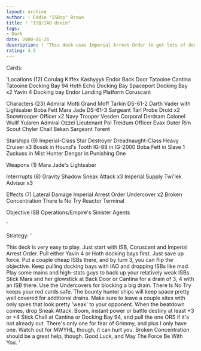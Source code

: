 ```yaml
---
layout: archive
author: ! Eddie "ISBop" Brown
title: ! "ISB/IAO drain"
tags:
- Dark
date: 2000-01-26
description: ! "This deck uses Imperial Arrest Order to get lots of docking bays for your ISBs to drain at.  It flips very quickly, probably on turn 2-3."
rating: 4.5
---
```

Cards: 

'Locations (12)
Corulag
Kiffex
Kashyyyk
Endor Back Door
Tatooine Cantina
Tatooine Docking Bay 94
Hoth Echo Docking Bay
Spaceport Docking Bay x2
Yavin 4 Docking bay
Endor Landing Platform
Coruscant

Characters (23)
Admiral Motti
Grand Moff Tarkin
DS-61-2
Darth Vader with Lightsaber
Boba Fett
Mara Jade
DS-61-3
Sargeant Tarl
Probe Droid x2
Snowtrooper Officer x2
Navy Trooper Vesden
Corporal Derdram
Colonel Wullf Yularen
Admiral Ozzel
Lieutenant Pol Treidum
Officer Evax
Outer Rim Scout
Chyler
Chall Bekan
Sargeant Torent

Starships (9)
Imperial-Class Star Destroyer
Dreadnaught-Class Heavy Cruiser x3
Bossk in Hound's Tooth
IG-88 in IG-2000
Boba Fett in Slave 1
Zuckuss in Mist Hunter
Dengar in Punishing One

Weapons (1)
Mara Jade's Lightsaber

Interrrupts (8)
Gravity Shadow
Sneak Attack x3
Imperial Supply
Twi'lek Advisor x3

Effects (7)
Lateral Damage
Imperial Arrest Order
Undercover x2
Broken Concentration
There Is No Try
Reactor Terminal

Objective ISB Operations/Empire's Sinister Agents



'

Strategy: '

This deck is very easy to play.  Just start with ISB, Coruscant and Imperial Arrest Order.  Pull either Yavin 4 or Hoth docking bays first.  Just save up force.  Put a couple cheap ISBs there, and by turn 3, you can flip the objective.  Keep pulling docking bays with IAO and dropping ISBs like mad.  Play some mains and high-stats guys to back up your relatively weak ISBs.  Stick Mara and her glowstick at Back Door or Cantina for a drain of 3, 4 with an ISB there.  Use the Undercovers for blocking a big drain.  There Is No Try keeps your red cards safe.  The bounty hunter ships will keep space pretty well covered for additional drains. Make sure to leave a couple sites with only spies that look pretty 'weak' to your opponent.  When the beatdown comes, drop Sneak Attack.  Boom, instant power or battle destiny at least +3 or +4  Stick Chall at Cantina or Docking Bay 94, and pull the one ORS if it's not already out.	There's only one for fear of Grimmy, and plus I only have one.  Watch out for MWYHL, though, it can hurt you.	Broken Concentration should be a great help, though.  Good Luck, and May The Force Be With You. '